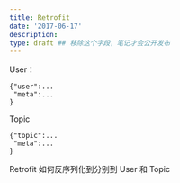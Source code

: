 ```yaml
---
title: Retrofit
date: '2017-06-17'
description:
type: draft ## 移除这个字段，笔记才会公开发布
---
```


User：
```
{"user":...
 "meta":...
}
```


Topic
```
{"topic":...
 "meta":...
}
```


Retrofit 如何反序列化到分别到 User 和 Topic
